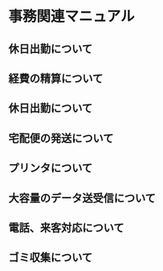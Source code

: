 # 事務関連マニュアル
## 休日出勤について
## 経費の精算について
## 休日出勤について
## 宅配便の発送について
## プリンタについて
## 大容量のデータ送受信について
## 電話、来客対応について
## ゴミ収集について